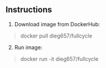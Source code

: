 ## Instructions

1. Download image from DockerHub:
> docker pull dieg657/fullcycle
2. Run image:
> docker run -it dieg657/fullcycle
